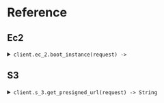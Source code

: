 # Reference
## Ec2
<details><summary><code>client.ec_2.boot_instance(request) -> </code></summary>
<dl>
<dd>

#### 🔌 Usage

<dl>
<dd>

<dl>
<dd>

```ruby
client.ec_2.boot_instance({
  size:'size'
});
```
</dd>
</dl>
</dd>
</dl>

#### ⚙️ Parameters

<dl>
<dd>

<dl>
<dd>

**size:** `String` 
    
</dd>
</dl>
</dd>
</dl>


</dd>
</dl>
</details>

## S3
<details><summary><code>client.s_3.get_presigned_url(request) -> String</code></summary>
<dl>
<dd>

#### 🔌 Usage

<dl>
<dd>

<dl>
<dd>

```ruby
client.s_3.get_presigned_url({
  s3Key:'s3Key'
});
```
</dd>
</dl>
</dd>
</dl>

#### ⚙️ Parameters

<dl>
<dd>

<dl>
<dd>

**s3Key:** `String` 
    
</dd>
</dl>
</dd>
</dl>


</dd>
</dl>
</details>

